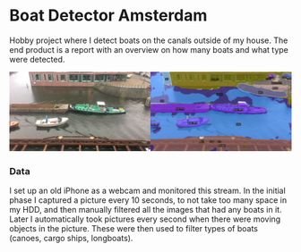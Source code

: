 # Boat Detector Amsterdam

Hobby project where I detect boats on the canals outside of my house. The end product is a report with an overview on how many boats and what type were detected.

![](demo.png)

### Data

I set up an old iPhone as a webcam and monitored this stream. In the initial phase I captured a picture every 10 seconds, to not take too many space in my HDD, and then manually filtered all the images that had any boats in it. Later I automatically took pictures every second when there were moving objects in the picture. These were then used to filter types of boats (canoes, cargo ships, longboats).
